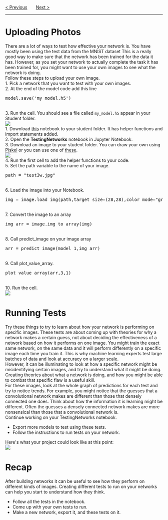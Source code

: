 <a href="/v3/CNN/Build-a-CNN.md">&lt; Previous</a>
&nbsp;&nbsp;&nbsp;&nbsp;&nbsp;
<a href="/v3/Optional-CIFAR-Data/Preparing-CIFAR-Data-Challenge.md">Next &gt;</a>
<hr>
<h1>Uploading Photos</h1>
There are a lot of ways to test how effective your network is. You have mostly been using the test data from the MNIST dataset This is a really good way to make sure that the network has been trained for the data it has. However, as you set your network to actually complete the task it has been trained for, you might want to use your own images to see what the network is doing.
<br>
Follow these steps to upload your own image.
<br>
1. Pick a network that you want to test with your own images. 
<br>
2. At the end of the model code add this line
<pre>model.save('my_model.h5')</pre>
<br>
3. Run the cell. You should see a file called <code>my_model.h5</code> appear in your Student folder.
<br>
<img src="https://i.imgur.com/Xb54TPJ.jpg">
<br>
1. Download <a href="https://drive.google.com/uc?id=1HesdGHyerT6KJQEOSu7YHuGIbu4ZF0zs&export=download">this</a> notebook to your student folder. It has helper functions and import statements added.
<br>
2. Open the <b>TestingNetworks</b> notebook in Jupyter Notebook.
<br>
3. Download an image to your student folder. You can draw your own using <a href="https://www.piskelapp.com/">Piskel</a> or you can use one of <a href="https://drive.google.com/uc?id=14BmZRVjeQz2Mv8hYZ_wRoFfMWU7DDscU&export=download">these</a>.
<br>
<img src="https://i.imgur.com/w9HPrOk.png">
<br>
4. Run the first cell to add the helper functions to your code.
<br>
5. Set the path variable to the name of your image.
<pre>path = "test3w.jpg"</pre>
<br>
6. Load the image into your Notebook.
<pre>img = image.load_img(path,target_size=(28,28),color_mode="grayscale")</pre>
<br>
7. Convert the image to an array
<pre>img_arr = image.img_to_array(img)</pre>
<br>
8. Call predict_image on your image array
<pre>arr = predict_image(model_1,img_arr)</pre>
<br>
9. Call plot_value_array.
<pre>plot_value_array(arr,3,1)</pre>
<br>
10. Run the cell.
<br>
<img src="https://i.imgur.com/ff9r3TR.jpg">
<h1>Running Tests</h1>
Try these things to try to learn about how your network is performing on specific images. These tests are about coming up with theories for why a network makes a certain guess, not about deciding the effectiveness of a network based on how it performs on one image. You might train the exact same network, on the same data and it will perform differently on a specific image each time you train it. This is why machine learning experts test large batches of data and look at accuracy on a larger scale. 
<br>
However, it can be illuminating to look at how a specific network might be misidentifying certain images, and try to understand what it might be doing. Creating theories about what a network is doing, and how you might be able to combat that specific flaw is a useful skill. 
<br>
For these images, look at the whole graph of predictions for each test and try to notice trends. For example, you might notice that the guesses that a convolutional network makes are different than those that densely connected one does. Think about how the information it is learning might be different. Often the guesses a densely connected network makes are more nonsensical than those that a convolutional network is. 
<br>
Continue working on your TestingNetworks notebook.
<ul>
  <li>Export more models to test using these tests.</li>
  <li>Follow the instructions to run tests on your network.</li>
</ul>
Here's what your project could look like at this point:
<br>
<img src="https://i.imgur.com/knAeRfu.png">
<h1>Recap</h1>
After building networks it can be useful to see how they perform on different kinds of images. Creating different tests to run on your networks can help you start to understand how they think. 
<ul>
  <li>Follow all the tests in the notebook.</li>
  <li>Come up with your own tests to run.</li>
  <li>Make a new network, export it, and these tests on it.</li>
</ul>
